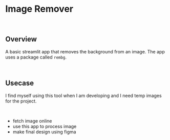 # Image Remover

<br>

## Overview

A basic streamlit app that removes the background from an image. The app uses a package called `rembg`.

<br>

## Usecase

I find myself using this tool when I am developing and I need temp images for the project. 

<br>

- fetch image online
- use this app to process image
- make final design using figma